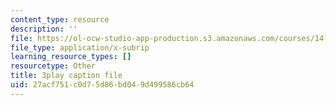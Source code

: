 ```yaml
---
content_type: resource
description: ''
file: https://ol-ocw-studio-app-production.s3.amazonaws.com/courses/14-01sc-principles-of-microeconomics-fall-2011/27acf751c0d75d86bd049d499586cb64_O7IwAlval_0.vtt
file_type: application/x-subrip
learning_resource_types: []
resourcetype: Other
title: 3play caption file
uid: 27acf751-c0d7-5d86-bd04-9d499586cb64
---
```

